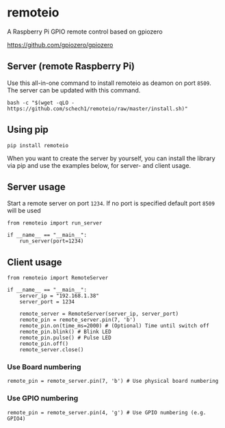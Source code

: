 # remoteio
A Raspberry Pi GPIO remote control based on gpiozero

https://github.com/gpiozero/gpiozero


## Server (remote Raspberry Pi)
Use this all-in-one command to install remoteio as deamon on port `8509`.
The server can be updated with this command.
```
bash -c "$(wget -qLO - https://github.com/schech1/remoteio/raw/master/install.sh)"

```

##  Using pip
```
pip install remoteio
```
When you want to create the server by yourself, you can install the library via
pip and use the examples below, for server- and client usage.



## Server usage
Start a remote server on port `1234`.
If no port is specified default port `8509` will be used

```
from remoteio import run_server

if __name__ == "__main__":
    run_server(port=1234)

```


## Client usage
```
from remoteio import RemoteServer

if __name__ == "__main__":
    server_ip = "192.168.1.38"
    server_port = 1234

    remote_server = RemoteServer(server_ip, server_port)
    remote_pin = remote_server.pin(7, 'b')
    remote_pin.on(time_ms=2000) # (Optional) Time until switch off
    remote_pin.blink() # Blink LED
    remote_pin.pulse() # Pulse LED
    remote_pin.off()
    remote_server.close()
```

### Use Board numbering
```
remote_pin = remote_server.pin(7, 'b') # Use physical board numbering
```
### Use GPIO numbering
```
remote_pin = remote_server.pin(4, 'g') # Use GPIO numbering (e.g. GPIO4)
```

